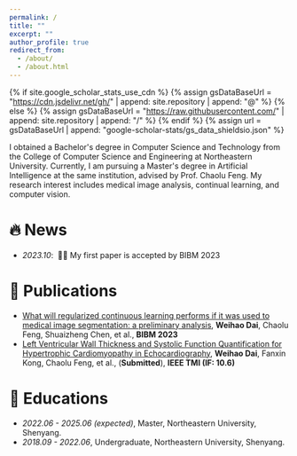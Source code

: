 ```yaml
---
permalink: /
title: ""
excerpt: ""
author_profile: true
redirect_from: 
  - /about/
  - /about.html
---
```


{% if site.google_scholar_stats_use_cdn %}
{% assign gsDataBaseUrl = "https://cdn.jsdelivr.net/gh/" | append: site.repository | append: "@" %}
{% else %}
{% assign gsDataBaseUrl = "https://raw.githubusercontent.com/" | append: site.repository | append: "/" %}
{% endif %}
{% assign url = gsDataBaseUrl | append: "google-scholar-stats/gs_data_shieldsio.json" %}

<span class='anchor' id='about-me'></span>

I obtained a Bachelor's degree in Computer Science and Technology from the College of Computer Science and Engineering at Northeastern University. Currently, I am pursuing a Master's degree in Artificial Intelligence at the same institution, advised by Prof. Chaolu Feng. My research interest includes medical image analysis, continual learning, and computer vision. 


# 🔥 News
- *2023.10*: &nbsp;🎉🎉 My first paper is accepted by BIBM 2023


# 📝 Publications 
- [What will regularized continuous learning performs if it was used to medical image segmentation: a preliminary analysis](https://ieeexplore.ieee.org/abstract/document/10385386), **Weihao Dai**, Chaolu Feng, Shuaizheng Chen, et al., **BIBM 2023**
- [Left Ventricular Wall Thickness and Systolic Function Quantification for Hypertrophic Cardiomyopathy in Echocardiography](), **Weihao Dai**, Fanxin Kong, Chaolu Feng, et al., (**Submitted**), **IEEE TMI (IF: 10.6)**


# 📖 Educations
- *2022.06 - 2025.06 (expected)*, Master, Northeastern University, Shenyang. 
- *2018.09 - 2022.06*, Undergraduate, Northeastern University, Shenyang.
